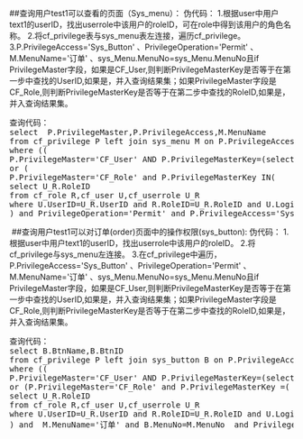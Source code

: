 ##查询用户test1可以查看的页面（Sys_menu）：
    伪代码：
    1.根据user中用户text1的userID，找出userrole中该用户的roleID，可在role中得到该用户的角色名称。
    2.将cf_privilege表与sys_menu表左连接，遍历cf_privilege。
    3.P.PrivilegeAccess='Sys_Button' 、PrivilegeOperation='Permit' 、M.MenuName='订单' 、sys_Menu.MenuNo=sys_Menu.MenuNo且if    PrivilegeMaster字段，如果是CF_User,则判断PrivilegeMasterKey是否等于在第一步中查找的UserID,如果是，并入查询结果集；如果PrivilegeMaster字段是CF_Role,则判断PrivilegeMasterKey是否等于在第二步中查找的RoleID,如果是，并入查询结果集。
<pre>查询代码： 
select  P.PrivilegeMaster,P.PrivilegeAccess,M.MenuName
from cf_privilege P left join sys_menu M on P.PrivilegeAccessKey=M.MenuID and P.PrivilegeAccess='Sys_Menu'
where ((
P.PrivilegeMaster='CF_User' AND P.PrivilegeMasterKey=(select U.UserID from cf_user U where U.LoginName='test1')) 
or (
P.PrivilegeMaster='CF_Role' and P.PrivilegeMasterKey IN(
select U_R.RoleID
from cf_role R,cf_user U,cf_userrole U_R 
where U.UserID=U_R.UserID and R.RoleID=U_R.RoleID and U.LoginName='test1'))
) and PrivilegeOperation='Permit' and P.PrivilegeAccess='Sys_Menu';
</pre>
<img src="">
##查询用户test1可以对订单(order)页面中的操作权限(sys_button):
    伪代码：
    1.根据user中用户text1的userID，找出userrole中该用户的roleID。
    2.将cf_privilege与sys_menu左连接。
    3.在cf_privilege中遍历，P.PrivilegeAccess='Sys_Button' 、PrivilegeOperation='Permit' 、M.MenuName='订单' 、sys_Menu.MenuNo=sys_Menu.MenuNo且if PrivilegeMaster字段，如果是CF_User,则判断PrivilegeMasterKey是否等于在第一步中查找的UserID,如果是，并入查询结果集；如果PrivilegeMaster字段是CF_Role,则判断PrivilegeMasterKey是否等于在第二步中查找的RoleID,如果是，并入查询结果集。
<pre>查询代码：
select B.BtnName,B.BtnID
from cf_privilege P left join sys_button B on P.PrivilegeAccessKey=B.BtnID and P.PrivilegeAccess='Sys_Button',sys_menu M
where ((
P.PrivilegeMaster='CF_User' AND P.PrivilegeMasterKey=(select U.UserID from cf_user U where U.LoginName='test1') ) 
or (P.PrivilegeMaster='CF_Role' and P.PrivilegeMasterKey =(
select U_R.RoleID
from cf_role R,cf_user U,cf_userrole U_R 
where U.UserID=U_R.UserID and R.RoleID=U_R.RoleID and U.LoginName='test1'))
) and  M.MenuName='订单' and B.MenuNo=M.MenuNo  and PrivilegeOperation='Permit';
</pre>
<img src="">
